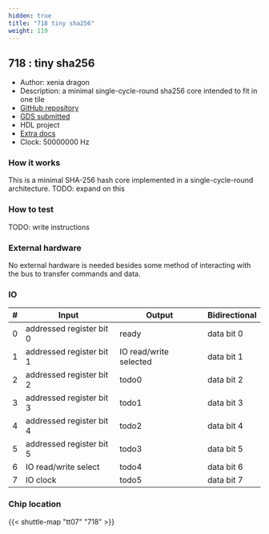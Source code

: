 ```yaml
---
hidden: true
title: "718 tiny sha256"
weight: 119
---
```


## 718 : tiny sha256

* Author: xenia dragon
* Description: a minimal single-cycle-round sha256 core intended to fit in one tile
* [GitHub repository](https://github.com/xeniarose/tt07-sha256)
* [GDS submitted](https://github.com/xeniarose/tt07-sha256/actions/runs/9298180930)
* HDL project
* [Extra docs]()
* Clock: 50000000 Hz

<!---

This file is used to generate your project datasheet. Please fill in the information below and delete any unused
sections.

You can also include images in this folder and reference them in the markdown. Each image must be less than
512 kb in size, and the combined size of all images must be less than 1 MB.
-->


### How it works

This is a minimal SHA-256 hash core implemented in a single-cycle-round architecture. TODO: expand
on this

### How to test

TODO: write instructions

### External hardware

No external hardware is needed besides some method of interacting with the bus to transfer commands
and data.


### IO

| #             | Input    | Output   | Bidirectional   |
| ------------- | -------- | -------- | --------------- |
| 0 | addressed register bit 0  | ready  | data bit 0        |
| 1 | addressed register bit 1  | IO read/write selected  | data bit 1        |
| 2 | addressed register bit 2  | todo0  | data bit 2        |
| 3 | addressed register bit 3  | todo1  | data bit 3        |
| 4 | addressed register bit 4  | todo2  | data bit 4        |
| 5 | addressed register bit 5  | todo3  | data bit 5        |
| 6 | IO read/write select  | todo4  | data bit 6        |
| 7 | IO clock  | todo5  | data bit 7        |


### Chip location

{{< shuttle-map "tt07" "718" >}}

